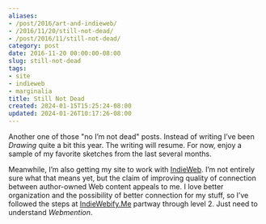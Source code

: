 ```yaml
---
aliases:
- /post/2016/art-and-indieweb/
- /2016/11/20/still-not-dead/
- /post/2016/11/still-not-dead/
category: post
date: 2016-11-20 00:00:00-08:00
slug: still-not-dead
tags:
- site
- indieweb
- marginalia
title: Still Not Dead
created: 2024-01-15T15:25:24-08:00
updated: 2024-01-26T10:17:26-08:00
---
```


Another one of those "no I’m not dead" posts. Instead of writing I’ve been *Drawing* quite a bit this year. The writing will resume. For now, enjoy a sample of my favorite sketches from the last several months.

Meanwhile, I’m also getting my site to work with [IndieWeb](../../../card/IndieWeb.md). I’m not entirely sure what that means yet, but the claim of improving quality of connection between author-owned Web content appeals to me. I love better organization and the possibility of better connection for my stuff, so I’ve followed the steps at [IndieWebify.Me](https://indiewebify.me/) partway through level 2. Just need to understand *Webmention*.
